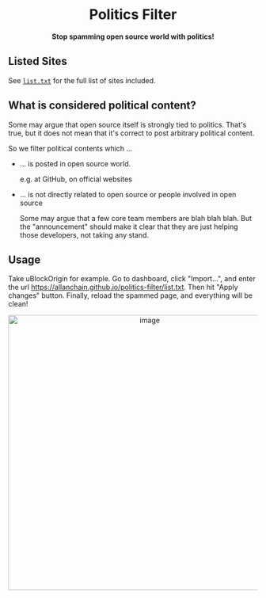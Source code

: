 <h1 align=center>Politics Filter</h1>

<p align=center><b>Stop spamming open source world with politics!</b></p>


## Listed Sites

See [`list.txt`](list.txt) for the full list of sites included.

## What is considered political content?

Some may argue that open source itself is strongly tied to politics.
That's true, but it does not mean that it's correct to post arbitrary political content.

So we filter political contents which ...

- ... is posted in open source world.

    e.g. at GitHub, on official websites

- ... is not directly related to open source or people involved in open source

    Some may argue that a few core team members are blah blah blah.
    But the "announcement" should make it clear that they are just helping those developers, not taking any stand.

## Usage

Take uBlockOrigin for example. Go to dashboard, click "Import...", and enter the url <https://allanchain.github.io/politics-filter/list.txt>. Then hit "Apply changes" button. Finally, reload the spammed page, and everything will be clean!

<p align=center><img width="556" alt="image" src="https://user-images.githubusercontent.com/36528777/156567656-3b03e814-5f2c-48be-b6fc-91ac93c18d7f.png"></p>
